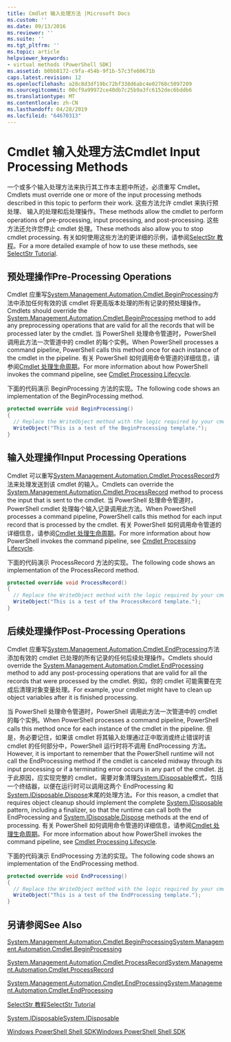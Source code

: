 ```yaml
---
title: Cmdlet 输入处理方法 |Microsoft Docs
ms.custom: ''
ms.date: 09/13/2016
ms.reviewer: ''
ms.suite: ''
ms.tgt_pltfrm: ''
ms.topic: article
helpviewer_keywords:
- virtual methods (PowerShell SDK]
ms.assetid: b0bb8172-c9fa-454b-9f1b-57c3fe60671b
caps.latest.revision: 12
ms.openlocfilehash: a28c8d3df19bc72bf338d6abc4e02768c5097209
ms.sourcegitcommit: 00cf9a99972ce40db7c25b9a3fc6152dec6bddb6
ms.translationtype: MT
ms.contentlocale: zh-CN
ms.lasthandoff: 04/28/2019
ms.locfileid: "64670313"
---
```

# <a name="cmdlet-input-processing-methods"></a><span data-ttu-id="8e80c-102">Cmdlet 输入处理方法</span><span class="sxs-lookup"><span data-stu-id="8e80c-102">Cmdlet Input Processing Methods</span></span>

<span data-ttu-id="8e80c-103">一个或多个输入处理方法来执行其工作本主题中所述，必须重写 Cmdlet。</span><span class="sxs-lookup"><span data-stu-id="8e80c-103">Cmdlets must override one or more of the input processing methods described in this topic to perform their work.</span></span>
<span data-ttu-id="8e80c-104">这些方法允许 cmdlet 来执行预处理、 输入的处理和后处理操作。</span><span class="sxs-lookup"><span data-stu-id="8e80c-104">These methods allow the cmdlet to perform operations of pre-processing, input processing, and post-processing.</span></span>
<span data-ttu-id="8e80c-105">这些方法还允许您停止 cmdlet 处理。</span><span class="sxs-lookup"><span data-stu-id="8e80c-105">These methods also allow you to stop cmdlet processing.</span></span>
<span data-ttu-id="8e80c-106">有关如何使用这些方法的更详细的示例，请参阅[SelectStr 教程](selectstr-tutorial.md)。</span><span class="sxs-lookup"><span data-stu-id="8e80c-106">For a more detailed example of how to use these methods, see [SelectStr Tutorial](selectstr-tutorial.md).</span></span>

## <a name="pre-processing-operations"></a><span data-ttu-id="8e80c-107">预处理操作</span><span class="sxs-lookup"><span data-stu-id="8e80c-107">Pre-Processing Operations</span></span>

<span data-ttu-id="8e80c-108">Cmdlet 应重写[System.Management.Automation.Cmdlet.BeginProcessing](/dotnet/api/System.Management.Automation.Cmdlet.BeginProcessing)方法中添加任何有效的该 cmdlet 将更高版本处理的所有记录的预处理操作。</span><span class="sxs-lookup"><span data-stu-id="8e80c-108">Cmdlets should override the [System.Management.Automation.Cmdlet.BeginProcessing](/dotnet/api/System.Management.Automation.Cmdlet.BeginProcessing) method to add any preprocessing operations that are valid for all the records that will be processed later by the cmdlet.</span></span>
<span data-ttu-id="8e80c-109">当 PowerShell 处理命令管道时，PowerShell 调用此方法一次管道中的 cmdlet 的每个实例。</span><span class="sxs-lookup"><span data-stu-id="8e80c-109">When PowerShell processes a command pipeline, PowerShell calls this method once for each instance of the cmdlet in the pipeline.</span></span>
<span data-ttu-id="8e80c-110">有关 PowerShell 如何调用命令管道的详细信息，请参阅[Cmdlet 处理生命周期](/previous-versions/ms714429(v=vs.85))。</span><span class="sxs-lookup"><span data-stu-id="8e80c-110">For more information about how PowerShell invokes the command pipeline, see [Cmdlet Processing Lifecycle](/previous-versions/ms714429(v=vs.85)).</span></span>

<span data-ttu-id="8e80c-111">下面的代码演示 BeginProcessing 方法的实现。</span><span class="sxs-lookup"><span data-stu-id="8e80c-111">The following code shows an implementation of the BeginProcessing method.</span></span>

```csharp
protected override void BeginProcessing()
{
  // Replace the WriteObject method with the logic required by your cmdlet.
  WriteObject("This is a test of the BeginProcessing template.");
}
```

## <a name="input-processing-operations"></a><span data-ttu-id="8e80c-112">输入处理操作</span><span class="sxs-lookup"><span data-stu-id="8e80c-112">Input Processing Operations</span></span>

<span data-ttu-id="8e80c-113">Cmdlet 可以重写[System.Management.Automation.Cmdlet.ProcessRecord](/dotnet/api/System.Management.Automation.Cmdlet.ProcessRecord)方法来处理发送到该 cmdlet 的输入。</span><span class="sxs-lookup"><span data-stu-id="8e80c-113">Cmdlets can override the [System.Management.Automation.Cmdlet.ProcessRecord](/dotnet/api/System.Management.Automation.Cmdlet.ProcessRecord) method to process the input that is sent to the cmdlet.</span></span>
<span data-ttu-id="8e80c-114">当 PowerShell 处理命令管道时，PowerShell cmdlet 处理每个输入记录调用此方法。</span><span class="sxs-lookup"><span data-stu-id="8e80c-114">When PowerShell processes a command pipeline, PowerShell calls this method for each input record that is processed by the cmdlet.</span></span>
<span data-ttu-id="8e80c-115">有关 PowerShell 如何调用命令管道的详细信息，请参阅[Cmdlet 处理生命周期](/previous-versions/ms714429(v=vs.85))。</span><span class="sxs-lookup"><span data-stu-id="8e80c-115">For more information about how PowerShell invokes the command pipeline, see [Cmdlet Processing Lifecycle](/previous-versions/ms714429(v=vs.85)).</span></span>

<span data-ttu-id="8e80c-116">下面的代码演示 ProcessRecord 方法的实现。</span><span class="sxs-lookup"><span data-stu-id="8e80c-116">The following code shows an implementation of the ProcessRecord method.</span></span>

```csharp
protected override void ProcessRecord()
{
  // Replace the WriteObject method with the logic required by your cmdlet.
  WriteObject("This is a test of the ProcessRecord template.");
}
```

## <a name="post-processing-operations"></a><span data-ttu-id="8e80c-117">后续处理操作</span><span class="sxs-lookup"><span data-stu-id="8e80c-117">Post-Processing Operations</span></span>

<span data-ttu-id="8e80c-118">Cmdlet 应重写[System.Management.Automation.Cmdlet.EndProcessing](/dotnet/api/System.Management.Automation.Cmdlet.EndProcessing)方法添加有效的 cmdlet 已处理的所有记录的任何后续处理操作。</span><span class="sxs-lookup"><span data-stu-id="8e80c-118">Cmdlets should override the [System.Management.Automation.Cmdlet.EndProcessing](/dotnet/api/System.Management.Automation.Cmdlet.EndProcessing) method to add any post-processing operations that are valid for all the records that were processed by the cmdlet.</span></span>
<span data-ttu-id="8e80c-119">例如，你的 cmdlet 可能需要在完成后清理对象变量处理。</span><span class="sxs-lookup"><span data-stu-id="8e80c-119">For example, your cmdlet might have to clean up object variables after it is finished processing.</span></span>

<span data-ttu-id="8e80c-120">当 PowerShell 处理命令管道时，PowerShell 调用此方法一次管道中的 cmdlet 的每个实例。</span><span class="sxs-lookup"><span data-stu-id="8e80c-120">When PowerShell processes a command pipeline, PowerShell calls this method once for each instance of the cmdlet in the pipeline.</span></span>
<span data-ttu-id="8e80c-121">但是，务必要记住，如果该 cmdlet 将其输入处理通过正中取消或终止错误时该 cmdlet 的任何部分中，PowerShell 运行时将不调用 EndProcessing 方法。</span><span class="sxs-lookup"><span data-stu-id="8e80c-121">However, it is important to remember that the PowerShell runtime will not call the EndProcessing method if the cmdlet is canceled midway through its input processing or if a terminating error occurs in any part of the cmdlet.</span></span>
<span data-ttu-id="8e80c-122">出于此原因，应实现完整的 cmdlet，需要对象清理[System.IDisposable](/dotnet/api/System.IDisposable)模式，包括一个终结器，以便在运行时可以调用这两个 EndProcessing 和[System.IDisposable.Dispose](/dotnet/api/System.IDisposable.Dispose)末尾的处理方法。</span><span class="sxs-lookup"><span data-stu-id="8e80c-122">For this reason, a cmdlet that requires object cleanup should implement the complete [System.IDisposable](/dotnet/api/System.IDisposable) pattern, including a finalizer, so that the runtime can call both the EndProcessing and [System.IDisposable.Dispose](/dotnet/api/System.IDisposable.Dispose) methods at the end of processing.</span></span>
<span data-ttu-id="8e80c-123">有关 PowerShell 如何调用命令管道的详细信息，请参阅[Cmdlet 处理生命周期](/previous-versions/ms714429(v=vs.85))。</span><span class="sxs-lookup"><span data-stu-id="8e80c-123">For more information about how PowerShell invokes the command pipeline, see [Cmdlet Processing Lifecycle](/previous-versions/ms714429(v=vs.85)).</span></span>

<span data-ttu-id="8e80c-124">下面的代码演示 EndProcessing 方法的实现。</span><span class="sxs-lookup"><span data-stu-id="8e80c-124">The following code shows an implementation of the EndProcessing method.</span></span>

```csharp
protected override void EndProcessing()
{
  // Replace the WriteObject method with the logic required by your cmdlet.
  WriteObject("This is a test of the EndProcessing template.");
}
```

## <a name="see-also"></a><span data-ttu-id="8e80c-125">另请参阅</span><span class="sxs-lookup"><span data-stu-id="8e80c-125">See Also</span></span>

[<span data-ttu-id="8e80c-126">System.Management.Automation.Cmdlet.BeginProcessing</span><span class="sxs-lookup"><span data-stu-id="8e80c-126">System.Management.Automation.Cmdlet.BeginProcessing</span></span>](/dotnet/api/System.Management.Automation.Cmdlet.BeginProcessing)

[<span data-ttu-id="8e80c-127">System.Management.Automation.Cmdlet.ProcessRecord</span><span class="sxs-lookup"><span data-stu-id="8e80c-127">System.Management.Automation.Cmdlet.ProcessRecord</span></span>](/dotnet/api/System.Management.Automation.Cmdlet.ProcessRecord)

[<span data-ttu-id="8e80c-128">System.Management.Automation.Cmdlet.EndProcessing</span><span class="sxs-lookup"><span data-stu-id="8e80c-128">System.Management.Automation.Cmdlet.EndProcessing</span></span>](/dotnet/api/System.Management.Automation.Cmdlet.EndProcessing)

[<span data-ttu-id="8e80c-129">SelectStr 教程</span><span class="sxs-lookup"><span data-stu-id="8e80c-129">SelectStr Tutorial</span></span>](selectstr-tutorial.md)

[<span data-ttu-id="8e80c-130">System.IDisposable</span><span class="sxs-lookup"><span data-stu-id="8e80c-130">System.IDisposable</span></span>](/dotnet/api/System.IDisposable)

[<span data-ttu-id="8e80c-131">Windows PowerShell Shell SDK</span><span class="sxs-lookup"><span data-stu-id="8e80c-131">Windows PowerShell Shell SDK</span></span>](../windows-powershell-reference.md)
